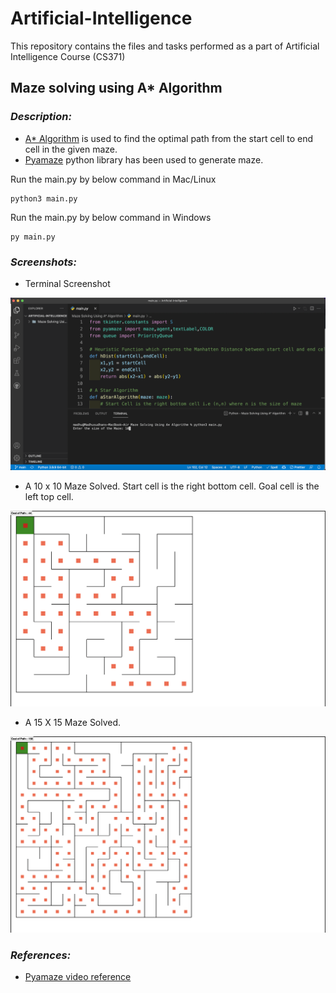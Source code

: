 # Artificial-Intelligence
This repository contains the files and tasks performed as a part of Artificial Intelligence Course (CS371)

## Maze solving using A* Algorithm
  ### *Description:*
  - [A* Algorithm](https://en.wikipedia.org/wiki/A*_search_algorithm) is used to find the optimal path from the start cell to end cell in the given maze.
  - [Pyamaze](https://towardsdatascience.com/a-python-module-for-maze-search-algorithms-64e7d1297c96) python library has been used to generate maze.
  
  Run the main.py by below command in Mac/Linux
  ```
  python3 main.py
  ```
  Run the main.py by below command in Windows
  ```
  py main.py
  ```
 
  ### *Screenshots:*
  - Terminal Screenshot
  
  ![Terminal Screenshot](/AStarAlgorithm/Screenshot1.png)
  
  - A 10 x 10 Maze Solved. Start cell is the right bottom cell. Goal cell is the left top cell.
  
  ![10 x 10 Maze screenshot](/AStarAlgorithm/maze10x10.png)
  
  - A 15 X 15 Maze Solved.
  
  ![15 x 15 Maze screenshot](/AStarAlgorithm/maze15x15_1.png)
  
  ### *References:*
  - [Pyamaze video reference](https://www.youtube.com/watch?v=McMU-WuJwG0)  
